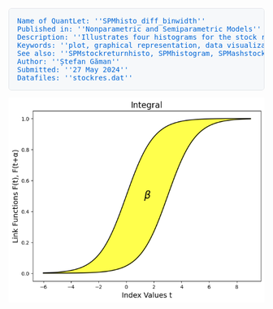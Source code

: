 
<pre style="background-color: #f6f8fa; border: 1px solid #e1e4e8; border-radius: 6px; padding: 16px; color: #0366d6; font-family: monospace;">
Name of QuantLet: ''SPMhisto_diff_binwidth''
Published in: ''Nonparametric and Semiparametric Models''
Description: ''Illustrates four histograms for the stock returns data with different bin-widths .''
Keywords: ''plot, graphical representation, data visualization, histogram, financial, returns, asset''
See also: ''SPMstockreturnhisto, SPMhistogram, SPMashstock, SPMbuffahisto, SPMHistoConstruct,SPMhistobias2''
Author: ''Ștefan Găman''
Submitted: ''27 May 2024''
Datafiles: ''stockres.dat''
</pre>
![Histogram](https://raw.githubusercontent.com/StefanGam/test-repo/main/Example2/QID-2707-SPMintegralestimator.png?token=BE4CI77L6ALUO64ZD62MFIDHFWXPM)


